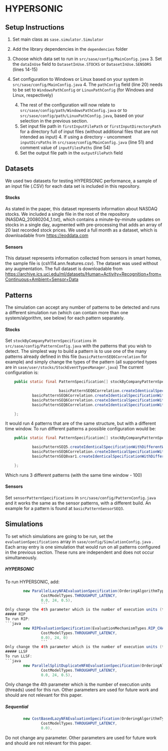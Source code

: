 # HYPERSONIC #

## Setup Instructions

1. Set main class as `sase.simulator.Simulator`
2. Add the library dependencies in the `dependencies` folder
3. Choose which data set to run in `src/sase/config/MainConfig.java`
	3. Set the `dataInUse` field to `DatasetInUse.STOCKS` or `DatasetInUse.SENSORS` (lines 14-15)
4. Set configuration to Windows or Linux based on your system in  `src/sase/config/MainConfig.java`
	4.     The `pathConfig` field (line 20) needs to be set to `WindowsPathConfig` or `LinuxPathConfig` (for Windows and Linux, respectively)

	4. The rest of the configuration will now relate to `src/sase/config/path/WindowsPathConfig.java` or to` src/sase/config/path/LinuxPathConfig.java`, based on your selection in the previous section.
	4.  Set input file path in `firstInputFilePath` or `firstInputDirectoryPath` for a directory full of input files (without additional files that are not intended as input)
		4. If using a directory -  uncomment `inputDirsPaths` in `src/sase/config/MainConfig.java` (line 51) and comment value of `inputFilesPaths` (line 54)
	4. Set the output file path in the `outputFilePath`  field




## Datasets

We used two datasets for testing HYPERSONIC performance, a sample of an input file  (.CSV) for each data set is included in this repository.
#### Stocks
As stated in the paper, this dataset represents information about NASDAQ stocks.
We included a single file in the root of the repository (NASDAQ_20080204_1.txt), which contains a minute-by-minute updates on stocks in a single day, augmented with pre-processing that adds an array of 20 last recorded stock prices. We used a full month as a dataset, which is downloadable from https://eoddata.com

#### Sensors
This dataset represents information collected from sensors in smart homes, the sample file is (csh114.ann.features.csv). The dataset was used without any augmentation. The full dataset is downloadable from https://archive.ics.uci.edu/ml/datasets/Human+Activity+Recognition+from+Continuous+Ambient+Sensor+Data

## Patterns
The simulation can accept any number of patterns to be detected and runs a different simulation run (which can contain more than one system/algorithm, see below) for each pattern separately.
#### Stocks
Set `stockByCompanyPatternSpecifications` in `src/sase/config/PatternConfig.java` with the patterns that you wish to detect.
The simplest way to build a pattern is to use one of the many patterns already defined in this file (`basicPatternSEQ6Correlation` for example) and simply change the types of the pattern (all supported types are in `sase/user/stocks/StockEventTypesManager.java`)
The current configuration is:
```java
	public static final PatternSpecification[] stockByCompanyPatternSpecifications = {

						basicPatternSEQ6Correlation.createIdenticalSpecificationWithDifferentWindow(65),
			basicPatternSEQ6Correlation.createIdenticalSpecificationWithDifferentWindow(80),
			basicPatternSEQ6Correlation.createIdenticalSpecificationWithDifferentWindow(95),
			basicPatternSEQ6Correlation.createIdenticalSpecificationWithDifferentWindow(110),

	};
```
It would run 4 patterns that are of the same structure, but with a different time window. To run different patterns a possible configuration would be:
```java
	public static final PatternSpecification[] stockByCompanyPatternSpecifications = {

			basicPatternSEQ5.createIdenticalSpecificationWithDifferentWindow(1000),
			basicPatternSEQ6Correlation.createIdenticalSpecificationWithDifferentWindow(100),
			basicPatternSEQ8var1.createIdenticalSpecificationWithDifferentWindow(100)

	};
```
Which runs 3 different patterns (with the same time window - 100)

#### Sensors
Set `sensorPatternSpecifications` in `src/sase/config/PatternConfig.java` and it works the same as the sensor patterns, with a different build.
An example for a pattern is found at `basicPatternSensorSEQ3`.


## Simulations
To set which simulations are going to be run, set the `evaluationSpecifications` array in `sase/config/SimulationConfig.java` .
Each array entry is one simulation that would run on all patterns configured in the previous section. These runs are independent and does not occur simultaneously.
##### HYPERSONIC
To run HYPERSONIC, add:
```java
 		new ParallelLazyNFAEvaluationSpecification(OrderingAlgorithmTypes.TRIVIAL,
				CostModelTypes.THROUGHPUT_LATENCY,
				0.0, 24, 0.5),
				```
Only change the 4th parameter which is the number of execution units (threads) used for this run. Other parameters are used for future work and should are not relevant for this paper.
##### RIP
To run RIP:
```java
		new RIPEvaluationSpecification(EvaluationMechanismTypes.RIP_CHAIN_NFA, new CostBasedLazyNFAEvaluationSpecification(OrderingAlgorithmTypes.TRIVIAL,
				CostModelTypes.THROUGHPUT_LATENCY,
				0.0), 24, 0)
				```
Only change the 4th parameter which is the number of execution units (threads) used for this run .Other parameters are used for future work and should are not relevant for this paper.
##### LLSF
To run LLSF:
```java
		new ParallelSplitDuplicateNFAEvaluationSpecification(OrderingAlgorithmTypes.TRIVIAL,
				CostModelTypes.THROUGHPUT_LATENCY,
				0.0, 24, 0.5),
```
Only change the 4th parameter which is the number of execution units (threads) used for this run. Other parameters are used for future work and should are not relevant for this paper.
##### Sequential
```java
		new CostBasedLazyNFAEvaluationSpecification(OrderingAlgorithmTypes.TRIVIAL,
				CostModelTypes.THROUGHPUT_LATENCY,
				0.0),
```
Do not change any parameter. Other parameters are used for future work and should are not relevant for this paper.